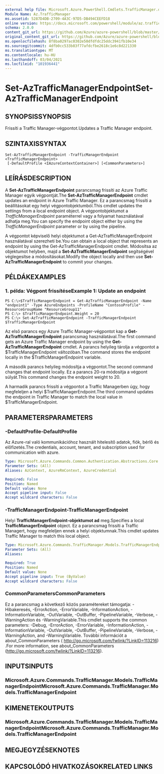 ```yaml
---
external help file: Microsoft.Azure.PowerShell.Cmdlets.TrafficManager.dll-Help.xml
Module Name: Az.TrafficManager
ms.assetid: 5287D4DB-2709-4A3C-97D5-DB494CEEFD18
online version: https://docs.microsoft.com/powershell/module/az.trafficmanager/set-aztrafficmanagerendpoint
schema: 2.0.0
content_git_url: https://github.com/Azure/azure-powershell/blob/master/src/TrafficManager/TrafficManager/help/Set-AzTrafficManagerEndpoint.md
original_content_git_url: https://github.com/Azure/azure-powershell/blob/master/src/TrafficManager/TrafficManager/help/Set-AzTrafficManagerEndpoint.md
ms.openlocfilehash: 8f8ba0297ac0302e50dfdfdc25ddc3941fb10e34
ms.sourcegitcommit: 4dfb0cc533b83f77afdcfbe2618c1e6c8d221330
ms.translationtype: MT
ms.contentlocale: hu-HU
ms.lasthandoff: 03/04/2021
ms.locfileid: "101936441"
---
```

# <span data-ttu-id="a98f5-101">Set-AzTrafficManagerEndpoint</span><span class="sxs-lookup"><span data-stu-id="a98f5-101">Set-AzTrafficManagerEndpoint</span></span>

## <span data-ttu-id="a98f5-102">SYNOPSIS</span><span class="sxs-lookup"><span data-stu-id="a98f5-102">SYNOPSIS</span></span>
<span data-ttu-id="a98f5-103">Frissíti a Traffic Manager-végpontot.</span><span class="sxs-lookup"><span data-stu-id="a98f5-103">Updates a Traffic Manager endpoint.</span></span>

## <span data-ttu-id="a98f5-104">SZINTAXIS</span><span class="sxs-lookup"><span data-stu-id="a98f5-104">SYNTAX</span></span>

```
Set-AzTrafficManagerEndpoint -TrafficManagerEndpoint <TrafficManagerEndpoint>
 [-DefaultProfile <IAzureContextContainer>] [<CommonParameters>]
```

## <span data-ttu-id="a98f5-105">LEÍRÁS</span><span class="sxs-lookup"><span data-stu-id="a98f5-105">DESCRIPTION</span></span>
<span data-ttu-id="a98f5-106">A **Set-AzTrafficManagerEndpoint** parancsmag frissíti az Azure Traffic Manager egyik végpontját.</span><span class="sxs-lookup"><span data-stu-id="a98f5-106">The **Set-AzTrafficManagerEndpoint** cmdlet updates an endpoint in Azure Traffic Manager.</span></span>
<span data-ttu-id="a98f5-107">Ez a parancsmag frissíti a beállításokat egy helyi végpontobjektumból.</span><span class="sxs-lookup"><span data-stu-id="a98f5-107">This cmdlet updates the settings from a local endpoint object.</span></span>
<span data-ttu-id="a98f5-108">A végpontobjektumot a *TrafficManagerEndpoint* paraméterrel vagy a folyamat használatával adhatja meg.</span><span class="sxs-lookup"><span data-stu-id="a98f5-108">You can specify the endpoint object either by using the *TrafficManagerEndpoint* parameter or by using the pipeline.</span></span>

<span data-ttu-id="a98f5-109">A végpontot képviselő helyi objektumot a Get-AzTrafficManagerEndpoint használatával szerezheti be.</span><span class="sxs-lookup"><span data-stu-id="a98f5-109">You can obtain a local object that represents an endpoint by using the Get-AzTrafficManagerEndpoint cmdlet.</span></span>
<span data-ttu-id="a98f5-110">Módosítsa az objektumot helyben, majd a **Set-AzTrafficManagerEndpoint** segítségével véglegesítse a módosításokat.</span><span class="sxs-lookup"><span data-stu-id="a98f5-110">Modify the object locally and then use **Set-AzTrafficManagerEndpoint** to commit your changes.</span></span>

## <span data-ttu-id="a98f5-111">PÉLDÁK</span><span class="sxs-lookup"><span data-stu-id="a98f5-111">EXAMPLES</span></span>

### <span data-ttu-id="a98f5-112">1. példa: Végpont frissítése</span><span class="sxs-lookup"><span data-stu-id="a98f5-112">Example 1: Update an endpoint</span></span>
```
PS C:\>$TrafficManagerEndpoint = Get-AzTrafficManagerEndpoint -Name "endpoint1" -Type AzureEndpoints -ProfileName "ContosoProfile" -ResourceGroupName "ResourceGroup11"
PS C:\> $TrafficManagerEndpoint.Weight = 20
PS C:\> Set-AzTrafficManagerEndpoint -TrafficManagerEndpoint $TrafficManagerEndpoint
```

<span data-ttu-id="a98f5-113">Az első parancs egy Azure Traffic Manager-végpontot kap a **Get-AzTrafficManagerEndpoint** parancsmag használatával.</span><span class="sxs-lookup"><span data-stu-id="a98f5-113">The first command gets an Azure Traffic Manager endpoint by using the **Get-AzTrafficManagerEndpoint** cmdlet.</span></span>
<span data-ttu-id="a98f5-114">A parancs helyileg tárolja a végpontot a $TrafficManagerEndpoint változóban.</span><span class="sxs-lookup"><span data-stu-id="a98f5-114">The command stores the endpoint locally in the $TrafficManagerEndpoint variable.</span></span>

<span data-ttu-id="a98f5-115">A második parancs helyileg módosítja a végpontot.</span><span class="sxs-lookup"><span data-stu-id="a98f5-115">The second command changes that endpoint locally.</span></span>
<span data-ttu-id="a98f5-116">Ez a parancs 20-ra módosítja a végpont súlyát.</span><span class="sxs-lookup"><span data-stu-id="a98f5-116">This command changes the endpoint weight to 20.</span></span>

<span data-ttu-id="a98f5-117">A harmadik parancs frissíti a végpontot a Traffic Managerben úgy, hogy megfeleljen a helyi $TrafficManagerEndpoint.</span><span class="sxs-lookup"><span data-stu-id="a98f5-117">The third command updates the endpoint in Traffic Manager to match the local value in $TrafficManagerEndpoint.</span></span>

## <span data-ttu-id="a98f5-118">PARAMETERS</span><span class="sxs-lookup"><span data-stu-id="a98f5-118">PARAMETERS</span></span>

### <span data-ttu-id="a98f5-119">-DefaultProfile</span><span class="sxs-lookup"><span data-stu-id="a98f5-119">-DefaultProfile</span></span>
<span data-ttu-id="a98f5-120">Az Azure-ral való kommunikációhoz használt hitelesítő adatok, fiók, bérlő és előfizetés.</span><span class="sxs-lookup"><span data-stu-id="a98f5-120">The credentials, account, tenant, and subscription used for communication with azure.</span></span>

```yaml
Type: Microsoft.Azure.Commands.Common.Authentication.Abstractions.Core.IAzureContextContainer
Parameter Sets: (All)
Aliases: AzContext, AzureRmContext, AzureCredential

Required: False
Position: Named
Default value: None
Accept pipeline input: False
Accept wildcard characters: False
```

### <span data-ttu-id="a98f5-121">-TrafficManagerEndpoint</span><span class="sxs-lookup"><span data-stu-id="a98f5-121">-TrafficManagerEndpoint</span></span>
<span data-ttu-id="a98f5-122">Helyi **TrafficManagerEndpoint-objektumot ad** meg.</span><span class="sxs-lookup"><span data-stu-id="a98f5-122">Specifies a local **TrafficManagerEndpoint** object.</span></span>
<span data-ttu-id="a98f5-123">Ez a parancsmag frissíti a Traffic Managert, hogy megfeleljen ennek a helyi objektumnak.</span><span class="sxs-lookup"><span data-stu-id="a98f5-123">This cmdlet updates Traffic Manager to match this local object.</span></span>

```yaml
Type: Microsoft.Azure.Commands.TrafficManager.Models.TrafficManagerEndpoint
Parameter Sets: (All)
Aliases:

Required: True
Position: Named
Default value: None
Accept pipeline input: True (ByValue)
Accept wildcard characters: False
```

### <span data-ttu-id="a98f5-124">CommonParameters</span><span class="sxs-lookup"><span data-stu-id="a98f5-124">CommonParameters</span></span>
<span data-ttu-id="a98f5-125">Ez a parancsmag a következő közös paramétereket támogatja: -Hibakeresés, -ErrorAction, -ErrorVariable, -InformationAction, -InformationVariable, -OutVariable, -OutBuffer, -PipelineVariable, -Verbose, -WarningAction és -WarningVariable.</span><span class="sxs-lookup"><span data-stu-id="a98f5-125">This cmdlet supports the common parameters: -Debug, -ErrorAction, -ErrorVariable, -InformationAction, -InformationVariable, -OutVariable, -OutBuffer, -PipelineVariable, -Verbose, -WarningAction, and -WarningVariable.</span></span> <span data-ttu-id="a98f5-126">További információt a about_CommonParameters ( http://go.microsoft.com/fwlink/?LinkID=113216) .</span><span class="sxs-lookup"><span data-stu-id="a98f5-126">For more information, see about_CommonParameters (http://go.microsoft.com/fwlink/?LinkID=113216).</span></span>

## <span data-ttu-id="a98f5-127">INPUTS</span><span class="sxs-lookup"><span data-stu-id="a98f5-127">INPUTS</span></span>

### <span data-ttu-id="a98f5-128">Microsoft.Azure.Commands.TrafficManager.Models.TrafficManagerEndpoint</span><span class="sxs-lookup"><span data-stu-id="a98f5-128">Microsoft.Azure.Commands.TrafficManager.Models.TrafficManagerEndpoint</span></span>

## <span data-ttu-id="a98f5-129">KIMENETEK</span><span class="sxs-lookup"><span data-stu-id="a98f5-129">OUTPUTS</span></span>

### <span data-ttu-id="a98f5-130">Microsoft.Azure.Commands.TrafficManager.Models.TrafficManagerEndpoint</span><span class="sxs-lookup"><span data-stu-id="a98f5-130">Microsoft.Azure.Commands.TrafficManager.Models.TrafficManagerEndpoint</span></span>

## <span data-ttu-id="a98f5-131">MEGJEGYZÉSEK</span><span class="sxs-lookup"><span data-stu-id="a98f5-131">NOTES</span></span>

## <span data-ttu-id="a98f5-132">KAPCSOLÓDÓ HIVATKOZÁSOK</span><span class="sxs-lookup"><span data-stu-id="a98f5-132">RELATED LINKS</span></span>
